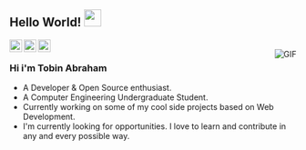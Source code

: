 ## Hello World! <img src="https://raw.githubusercontent.com/iampavangandhi/iampavangandhi/master/gifs/Hi.gif" width="30px"></h2>

<a href="https://www.linkedin.com/in/tobii/">
  <img align="left" alt="Ajay's Linkdein" width="22px" src="https://cdn.jsdelivr.net/npm/simple-icons@v3/icons/linkedin.svg" />
</a>
<a href="https://github.com/tabe42">
  <img align="left" alt="Ajay's Github" width="22px" src="https://cdn.jsdelivr.net/npm/simple-icons@v3/icons/github.svg" />
</a>

<a href="https://leetcode.com/tobabe42/">
  <img align="left" alt="Ajay's Hackerrank" width="22px" src="https://api.iconify.design/simple-icons/leetcode.svg" />
</a>
<br />
<img align="right" alt="GIF" src="https://media2.giphy.com/media/E1Kd3pQwrsMtQbNkt0/giphy.gif?cid=6c09b95240ff86fff2b5de9f8d31f55e3900ecd04fcb5f99&rid=giphy.gif&ct=g" />

### Hi i'm Tobin Abraham
- A Developer & Open Source enthusiast.
- A Computer Engineering Undergraduate Student. 
- Currently working on some of my cool side projects based on Web Development.
- I'm currently looking for opportunities. I love to learn and contribute in any and every possible way.
